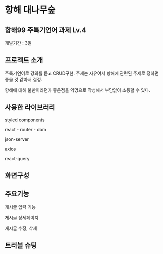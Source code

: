 # 항해 대나무숲


## 항해99 주특기언어 과제 Lv.4
개발기간 : 3일


## 프로젝트 소개
주특기언어로 강의를 듣고 CRUD구현.
주제는 자유여서 항해에 관련된 주제로 정하면 좋을 것 같아서 결정.

항해에 대해 불만이라던가 좋은점을 익명으로 작성해서 부담없이 소통할 수 있다.


## 사용한 라이브러리
styled components

react - router - dom

json-server

axios

react-query


## 화면구성



## 주요기능
게시글 입력 기능

게시글 상세페이지

게시글 수정, 삭제


## 트러블 슈팅

